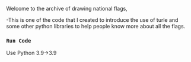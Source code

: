 Welcome to the archive of drawing national flags,


-This is one of the code that I created to introduce the use of turle and some other python libraries to help people know more about all the flags.

### `Run Code`
Use Python 3.9->3.9